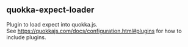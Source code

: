 ## quokka-expect-loader

Plugin to load expect into quokka.js.  
See https://quokkajs.com/docs/configuration.html#plugins for how to include plugins.
